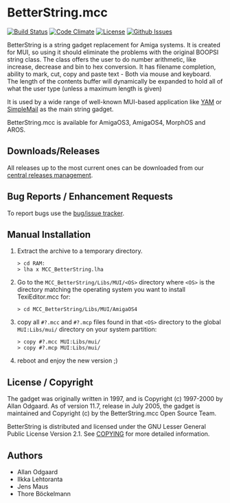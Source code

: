 # BetterString.mcc

[![Build Status](https://travis-ci.org/amiga-mui/betterstring.svg?branch=master)](https://travis-ci.org/amiga-mui/betterstring) [![Code Climate](https://codeclimate.com/github/amiga-mui/betterstring/badges/gpa.svg)](https://codeclimate.com/github/amiga-mui/betterstring) [![License](http://img.shields.io/:license-lgpl2-blue.svg?style=flat)](http://www.gnu.org/licenses/lgpl-2.1.html) [![Github Issues](http://githubbadges.herokuapp.com/amiga-mui/betterstring/issues.svg)](https://github.com/amiga-mui/betterstring/issues)

BetterString is a string gadget replacement for Amiga systems. It is created for MUI,
so using it should eliminate the problems with the original BOOPSI string class.
The class offers the user to do number arithmetic, like increase, decrease and
bin to  hex conversion. It has filename completion, ability to mark, cut, copy
and paste text - Both via mouse and keyboard. The length of the contents
buffer will dynamically be expanded to hold all of what the user type (unless
a maximum length is given)

It is used by a wide range of well-known MUI-based application like [YAM](https://github.com/jens-maus/yam)
or [SimpleMail](https://github.com/sba1/simplemail) as the main string gadget.

BetterString.mcc is available for AmigaOS3, AmigaOS4, MorphOS and AROS.

## Downloads/Releases

All releases up to the most current ones can be downloaded from our
[central releases management](https://github.com/amiga-mui/betterstring/releases).

## Bug Reports / Enhancement Requests

To report bugs use the [bug/issue tracker](https://github.com/amiga-mui/betterstring/issues).

## Manual Installation

1. Extract the archive to a temporary directory.
   ```
   > cd RAM:
   > lha x MCC_BetterString.lha
   ```

2. Go to the `MCC_BetterString/Libs/MUI/<OS>` directory where `<OS>` is the directory
   matching the operating system you want to install TexiEditor.mcc for:
   ```
   > cd MCC_BetterString/Libs/MUI/AmigaOS4
   ```

3. copy all `#?.mcc` and `#?.mcp` files found in that `<OS>` directory to the
   global `MUI:Libs/mui/` directory on your system partition:
   ```
   > copy #?.mcc MUI:Libs/mui/
   > copy #?.mcp MUI:Libs/mui/
   ```

4. reboot and enjoy the new version ;)

## License / Copyright

The gadget was originally written in 1997, and is Copyright (c) 1997-2000 by
Allan Odgaard. As of version 11.7, release in July 2005, the gadget is
maintained and Copyright (c) by the BetterString.mcc Open Source Team.

BetterString is distributed and licensed under the GNU Lesser General Public
License Version 2.1. See [COPYING](COPYING) for more detailed information.

## Authors

* Allan Odgaard
* Ilkka Lehtoranta
* Jens Maus
* Thore Böckelmann
